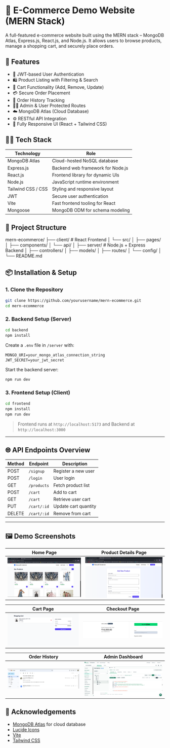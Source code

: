 
# 🛒 E-Commerce Demo Website (MERN Stack)

A full-featured e-commerce website built using the MERN stack – MongoDB Atlas, Express.js, React.js, and Node.js. It allows users to browse products, manage a shopping cart, and securely place orders.


## 🚀 Features

- 🔐 JWT-based User Authentication
- 🛍️ Product Listing with Filtering & Search
- 🛒 Cart Functionality (Add, Remove, Update)
- 💳 Secure Order Placement
- 🧾 Order History Tracking
- 👨‍💼 Admin & User Protected Routes
- ☁️ MongoDB Atlas (Cloud Database)
- ⚙️ RESTful API Integration
- 📱 Fully Responsive UI (React + Tailwind CSS)


## 🧑‍💻 Tech Stack

| Technology             | Role                              |
| ---------------------- | --------------------------------- |
|   MongoDB Atlas        | Cloud-hosted NoSQL database       |
|   Express.js           | Backend web framework for Node.js |
|   React.js             | Frontend library for dynamic UIs  |
|   Node.js              | JavaScript runtime environment    |
|   Tailwind CSS / CSS   | Styling and responsive layout     |
|   JWT                  | Secure user authentication        |
|   Vite                 | Fast frontend tooling for React   |
|   Mongoose             | MongoDB ODM for schema modeling   |



## 📁 Project Structure


mern-ecommerce/
├── client/ # React Frontend
│ └── src/
│ ├── pages/
│ ├── components/
│ └── api/
│
├── server/ # Node.js + Express Backend
│ ├── controllers/
│ ├── models/
│ ├── routes/
│ └── config/
│
└── README.md


## 📦 Installation & Setup

### 1. Clone the Repository

```bash
git clone https://github.com/yourusername/mern-ecommerce.git
cd mern-ecommerce
````

### 2. Backend Setup (Server)

```bash
cd backend
npm install
```

Create a `.env` file in `/server` with:

```
MONGO_URI=your_mongo_atlas_connection_string
JWT_SECRET=your_jwt_secret
```

Start the backend server:

```bash
npm run dev
```

### 3. Frontend Setup (Client)

```bash
cd frontend
npm install
npm run dev
```

> Frontend runs at `http://localhost:5173` and Backend at `http://localhost:3000`

---

## 🌐 API Endpoints Overview

| Method | Endpoint    | Description          |
| ------ | ----------- | -------------------- |
| POST   | `/signup`   | Register a new user  |
| POST   | `/login`    | User login           |
| GET    | `/products` | Fetch product list   |
| POST   | `/cart`     | Add to cart          |
| GET    | `/cart`     | Retrieve user cart   |
| PUT    | `/cart/:id` | Update cart quantity |
| DELETE | `/cart/:id` | Remove from cart     |

---

## 🖼️ Demo Screenshots

| Home Page                       | Product Details Page                  |
| ------------------------------- | ------------------------------------- |
| ![Home](https://github.com/VishwaGoswami1407/E-Commarce-Demo-Webiste/blob/main/Screenshot%202025-07-19%20142027.png) | ![Product](https://github.com/VishwaGoswami1407/E-Commarce-Demo-Webiste/blob/main/Screenshot%202025-07-19%20142048.png) |

| Cart Page                       | Checkout Page                           |
| ------------------------------- | --------------------------------------- |
| ![Cart](https://github.com/VishwaGoswami1407/E-Commarce-Demo-Webiste/blob/main/Screenshot%202025-07-19%20142121.png) | ![Checkout](https://github.com/VishwaGoswami1407/E-Commarce-Demo-Webiste/blob/main/Screenshot%202025-07-19%20142213.png) |

| Order History                       | Admin Dashboard                   |
| ----------------------------------- | --------------------------------- |
| ![Orders](https://github.com/VishwaGoswami1407/E-Commarce-Demo-Webiste/blob/main/Screenshot%202025-07-19%20142242.png) | ![Admin](https://github.com/VishwaGoswami1407/E-Commarce-Demo-Webiste/blob/main/image.png) |





## 🙌 Acknowledgements

- [MongoDB Atlas](https://www.mongodb.com/atlas/database) for cloud database
- [Lucide Icons](https://lucide.dev/)
- [Vite](https://vitejs.dev/)
- [Tailwind CSS](https://tailwindcss.com/)



